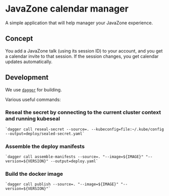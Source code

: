 # JavaZone calendar manager

A simple application that will help manager your JavaZone experience.

## Concept

You add a JavaZone talk (using its session ID) to your account, and you get a calendar invite to that session.
If the session changes, you get calendar updates automatically.


## Development

We use [`dagger`](https://dagger.io) for building.

Various useful commands:

### Reseal the secret by connecting to the current cluster context and running kubeseal

    `dagger call reseal-secret --source=. --kubeconfig=file:~/.kube/config --output=deploy/sealed-secret.yaml`

### Assemble the deploy manifests

    `dagger call assemble-manifests --source=. "--image=${IMAGE}" "--version=${VERSION}" --output=deploy.yaml`

### Build the docker image

    `dagger call publish --source=. "--image=${IMAGE}" "--version=${VERSION}"`
